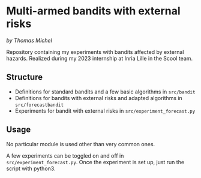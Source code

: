 # Multi-armed bandits with external risks
*by Thomas Michel*

Repository containing my experiments with bandits affected by external hazards. Realized during my 2023 internship at Inria Lille in the Scool team.

## Structure
- Definitions for standard bandits and a few basic algorithms in `src/bandit`
- Definitions for bandits with external risks and adapted algorithms in `src/forecastbandit`
- Experiments for bandit with external risks in `src/experiment_forecast.py`

## Usage
No particular module is used other than very common ones.

A few experiments can be toggled on and off in `src/experiment_forecast.py`. Once the experiment is set up, just run the script with python3.
